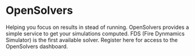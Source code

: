 # OpenSolvers

Helping you focus on results in stead of running. OpenSolvers provides a simple service to get your simulations computed.
FDS (Fire Dynmamics Simulator) is the first available solver. Register here for access to the OpenSolvers dashboard.
